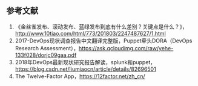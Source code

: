## 参考文献
1. 《金丝雀发布、滚动发布、蓝绿发布到底有什么差别？关键点是什么？》，http://www.10tiao.com/html/773/201803/2247487627/1.html
2. 2017-DevOps现状调查报告中文翻译完整版，Puppet牵头DORA（DevOps Research Assessment），https://ask.qcloudimg.com/raw/yehe-133f028/dorjc09gaa.pdf
3. 2018年DevOps最新现状研究报告解读，splunk和puppet，https://blog.csdn.net/liumiaocn/article/details/82696501
4. The Twelve-Factor App，https://12factor.net/zh_cn/